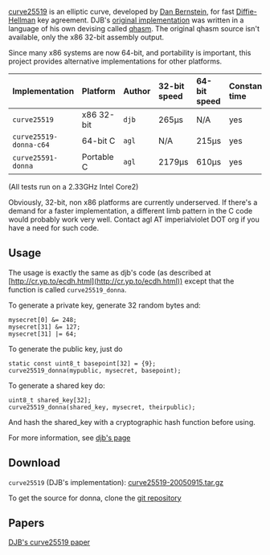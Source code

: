 [curve25519](http://cr.yp.to/ecdh.html) is an elliptic curve, developed by [Dan Bernstein](http://cr.yp.to/djb.html), for fast [Diffie-Hellman](http://en.wikipedia.org/wiki/Diffie-Hellman) key agreement. DJB's [original implementation](http://cr.yp.to/ecdh.html) was written in a language of his own devising called [qhasm](http://cr.yp.to/qhasm.html). The original qhasm source isn't available, only the x86 32-bit assembly output.

Since many x86 systems are now 64-bit, and portability is important, this project provides alternative implementations for other platforms.

| **Implementation** | **Platform** | **Author** | **32-bit speed** | **64-bit speed** | **Constant time** |
|:-------------------|:-------------|:-----------|:-----------------|:-----------------|:------------------|
| `curve25519`       | x86 32-bit   | `djb`      | 265µs            | N/A              | yes               |
| `curve25519-donna-c64` | 64-bit C     | `agl`      | N/A              | 215µs            | yes               |
| `curve25591-donna` | Portable C   | `agl`      | 2179µs           | 610µs            | yes               |

(All tests run on a 2.33GHz Intel Core2)

Obviously, 32-bit, non x86 platforms are currently underserved. If there's a demand for a faster implementation, a different limb pattern in the C code would probably work very well. Contact agl AT imperialviolet DOT org if you have a need for such code.

## Usage ##

The usage is exactly the same as djb's code (as described at
[http://cr.yp.to/ecdh.html](http://cr.yp.to/ecdh.html)) except that the function is called `curve25519_donna`.

To generate a private key, generate 32 random bytes and:

```
mysecret[0] &= 248;
mysecret[31] &= 127;
mysecret[31] |= 64;
```

To generate the public key, just do

```
static const uint8_t basepoint[32] = {9};
curve25519_donna(mypublic, mysecret, basepoint);
```

To generate a shared key do:

```
uint8_t shared_key[32];
curve25519_donna(shared_key, mysecret, theirpublic);
```

And hash the shared\_key with a cryptographic hash function before using.

For more information, see [djb's page](http://cr.yp.to/ecdh.html)

## Download ##

`curve25519` (DJB's implementation): [curve25519-20050915.tar.gz](http://cr.yp.to/ecdh/curve25519-20050915.tar.gz)

To get the source for donna, clone the [git repository](http://github.com/agl/curve25519-donna/tree/master)

## Papers ##

[DJB's curve25519 paper](http://cr.yp.to/ecdh/curve25519-20060209.pdf)